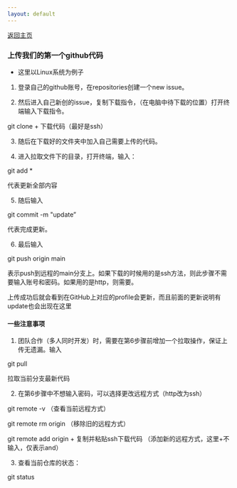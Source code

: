 ```yaml
---
layout: default
---
```


[返回主页](../../.)

### 上传我们的第一个github代码

*   这里以Linux系统为例子


1.  登录自己的github账号，在repositories创建一个new issue。

2.  然后进入自己新创的issue，复制下载指令，（在电脑中待下载的位置）打开终端输入下载指令。

  git clone + 下载代码（最好是ssh）
  
3.  随后在下载好的文件夹中加入自己需要上传的代码。

4.  进入拉取文件下的目录，打开终端，输入：

  git add *
  
  代表更新全部内容

5.  随后输入

  git commit -m "update”

  代表完成更新。

6.  最后输入
  
  git push origin main
  
  表示push到远程的main分支上。如果下载的时候用的是ssh方法，则此步骤不需要输入账号和密码。如果用的是http，则需要。
  
  上传成功后就会看到在GitHub上对应的profile会更新，而且前面的更新说明有update也会出现在这里


#### 一些注意事项

1.  团队合作（多人同时开发）时，需要在第6步骤前增加一个拉取操作，保证上传无遗漏。输入

  git pull

  拉取当前分支最新代码

2.  在第6步骤中不想输入密码，可以选择更改远程方式（http改为ssh）

  git remote -v   （查看当前远程方式）

  git remote rm origin   （移除旧的远程方式）

  git remote add origin + 复制并粘贴ssh下载代码   （添加新的远程方式，这里+不输入，仅表示and）

3.  查看当前仓库的状态：

  git status
